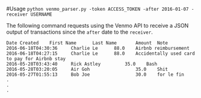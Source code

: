 #Usage
`python venmo_parser.py -token ACCESS_TOKEN -after 2016-01-07 -receiver USERNAME`

The following command requests using the Venmo API to receive a JSON output of
transactions since the `after` date to the `receiver`.

```
Date Created    First Name      Last Name       Amount  Note
2016-06-18T04:30:36     Charlie Le      88.0    Airbnb reimbursement
2016-06-18T04:27:15     Charlie Le      88.0    Accidentally used card to pay for Airbnb stay
2016-05-28T03:43:40     Rick Astley			35.0    Bash
2016-05-28T03:20:05     Air Goh 				35.0    Shit
2016-05-27T01:55:13     Bob Joe					30.0    for le fin
.
.
.
```
